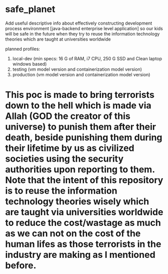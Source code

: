# safe_planet
Add useful descriptive info about effectively constructing development process environment [java-backend enterprise level application] so our kids will be safe in the future when they try to reuse the information technology theories which are taught at universities worldwide

planned profiles:
1. local-dev (min specs: 16 G of RAM, i7 CPU, 250 G SSD and Clean laptop windows based)
2. testing (vm model version and containerization model version)
3. production (vm model version and containerization model version)

# This poc is made to bring terrorists down to the hell which is made via Allah (GOD the creator of this universe) to punish them after their death, beside punishing them during their lifetime by us as civilized societies using the security authorities upon reporting to them. Note that the intent of this repository is to reuse the information technology theories wisely which are taught via universities worldwide to reduce the cost/wastage as much as we can not on the cost of the human lifes as those terrorists in the industry are making as I mentioned before.
